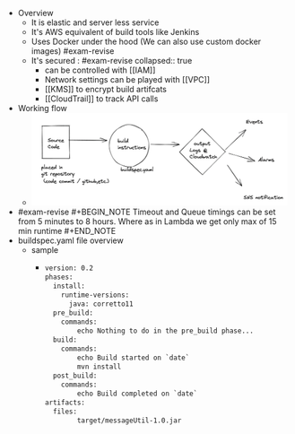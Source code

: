 - Overview
	- It is elastic and server less service
	- It's AWS equivalent of build tools like Jenkins
	- Uses Docker under the hood (We can also use custom docker images) #exam-revise
	- It's secured : #exam-revise
	  collapsed:: true
		- can be controlled with [[IAM]]
		- Network settings can be played with [[VPC]]
		- [[KMS]] to encrypt build artifcats
		- [[CloudTrail]] to track API calls
- Working flow
	- ![image.png](../assets/image_1647975987455_0.png)
- #exam-revise 
  #+BEGIN_NOTE
  Timeout and Queue timings can be set from 5 minutes to 8 hours. Where as in Lambda we get only max of 15 min runtime
  #+END_NOTE
- buildspec.yaml file overview
	- sample
		- ```
		  version: 0.2
		  phases:
		    install:
		      runtime-versions:
		        java: corretto11
		    pre_build:
		      commands:
		          echo Nothing to do in the pre_build phase...
		    build:
		      commands:
		          echo Build started on `date`
		          mvn install
		    post_build:
		      commands:
		          echo Build completed on `date`
		  artifacts:
		    files:
		          target/messageUtil-1.0.jar
		  ```
